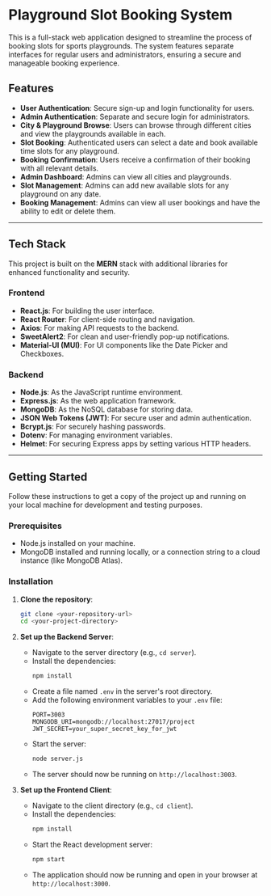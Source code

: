 # Playground Slot Booking System

This is a full-stack web application designed to streamline the process of booking slots for sports playgrounds. The system features separate interfaces for regular users and administrators, ensuring a secure and manageable booking experience.

## Features

* **User Authentication**: Secure sign-up and login functionality for users.
* **Admin Authentication**: Separate and secure login for administrators.
* **City & Playground Browse**: Users can browse through different cities and view the playgrounds available in each.
* **Slot Booking**: Authenticated users can select a date and book available time slots for any playground.
* **Booking Confirmation**: Users receive a confirmation of their booking with all relevant details.
* **Admin Dashboard**: Admins can view all cities and playgrounds.
* **Slot Management**: Admins can add new available slots for any playground on any date.
* **Booking Management**: Admins can view all user bookings and have the ability to edit or delete them.

---
## Tech Stack

This project is built on the **MERN** stack with additional libraries for enhanced functionality and security.

### Frontend
* **React.js**: For building the user interface.
* **React Router**: For client-side routing and navigation.
* **Axios**: For making API requests to the backend.
* **SweetAlert2**: For clean and user-friendly pop-up notifications.
* **Material-UI (MUI)**: For UI components like the Date Picker and Checkboxes.

### Backend
* **Node.js**: As the JavaScript runtime environment.
* **Express.js**: As the web application framework.
* **MongoDB**: As the NoSQL database for storing data.
* **JSON Web Tokens (JWT)**: For secure user and admin authentication.
* **Bcrypt.js**: For securely hashing passwords.
* **Dotenv**: For managing environment variables.
* **Helmet**: For securing Express apps by setting various HTTP headers.

---
## Getting Started

Follow these instructions to get a copy of the project up and running on your local machine for development and testing purposes.

### Prerequisites

* Node.js installed on your machine.
* MongoDB installed and running locally, or a connection string to a cloud instance (like MongoDB Atlas).

### Installation

1.  **Clone the repository**:
    ```bash
    git clone <your-repository-url>
    cd <your-project-directory>
    ```

2.  **Set up the Backend Server**:
    * Navigate to the server directory (e.g., `cd server`).
    * Install the dependencies:
        ```bash
        npm install
        ```
    * Create a file named `.env` in the server's root directory.
    * Add the following environment variables to your `.env` file:
        ```env
        PORT=3003
        MONGODB_URI=mongodb://localhost:27017/project
        JWT_SECRET=your_super_secret_key_for_jwt
        ```
    * Start the server:
        ```bash
        node server.js
        ```
    * The server should now be running on `http://localhost:3003`.

3.  **Set up the Frontend Client**:
    * Navigate to the client directory (e.g., `cd client`).
    * Install the dependencies:
        ```bash
        npm install
        ```
    * Start the React development server:
        ```bash
        npm start
        ```
    * The application should now be running and open in your browser at `http://localhost:3000`.